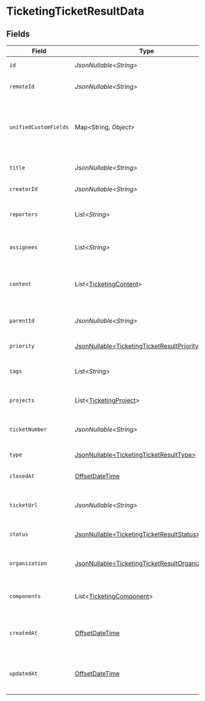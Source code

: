 # TicketingTicketResultData


## Fields

| Field                                                                                                            | Type                                                                                                             | Required                                                                                                         | Description                                                                                                      | Example                                                                                                          |
| ---------------------------------------------------------------------------------------------------------------- | ---------------------------------------------------------------------------------------------------------------- | ---------------------------------------------------------------------------------------------------------------- | ---------------------------------------------------------------------------------------------------------------- | ---------------------------------------------------------------------------------------------------------------- |
| `id`                                                                                                             | *JsonNullable\<String>*                                                                                          | :heavy_minus_sign:                                                                                               | Unique identifier                                                                                                | 8187e5da-dc77-475e-9949-af0f1fa4e4e3                                                                             |
| `remoteId`                                                                                                       | *JsonNullable\<String>*                                                                                          | :heavy_minus_sign:                                                                                               | Provider's unique identifier                                                                                     | 8187e5da-dc77-475e-9949-af0f1fa4e4e3                                                                             |
| `unifiedCustomFields`                                                                                            | Map\<String, *Object*>                                                                                           | :heavy_minus_sign:                                                                                               | Custom Unified Fields configured in your StackOne project                                                        | {<br/>"my_project_custom_field_1": "REF-1236",<br/>"my_project_custom_field_2": "some other value"<br/>}         |
| `title`                                                                                                          | *JsonNullable\<String>*                                                                                          | :heavy_minus_sign:                                                                                               | The title or subject of the ticket                                                                               | System outage in production environment                                                                          |
| `creatorId`                                                                                                      | *JsonNullable\<String>*                                                                                          | :heavy_minus_sign:                                                                                               | The creator of the ticket                                                                                        | user-001                                                                                                         |
| `reporters`                                                                                                      | List\<*String*>                                                                                                  | :heavy_minus_sign:                                                                                               | Users who reported the ticket                                                                                    | [<br/>"user-001",<br/>"user-002"<br/>]                                                                           |
| `assignees`                                                                                                      | List\<*String*>                                                                                                  | :heavy_minus_sign:                                                                                               | Agents assigned to the ticket                                                                                    | [<br/>"user-001",<br/>"user-002"<br/>]                                                                           |
| `content`                                                                                                        | List\<[TicketingContent](../../models/components/TicketingContent.md)>                                           | :heavy_minus_sign:                                                                                               | Array of content associated with the ticket                                                                      |                                                                                                                  |
| `parentId`                                                                                                       | *JsonNullable\<String>*                                                                                          | :heavy_minus_sign:                                                                                               | ID of the parent ticket if this is a sub-ticket                                                                  | ticket-002                                                                                                       |
| `priority`                                                                                                       | [JsonNullable\<TicketingTicketResultPriority>](../../models/components/TicketingTicketResultPriority.md)         | :heavy_minus_sign:                                                                                               | Priority of the ticket                                                                                           |                                                                                                                  |
| `tags`                                                                                                           | List\<*String*>                                                                                                  | :heavy_minus_sign:                                                                                               | The tags of the ticket                                                                                           | [<br/>"tag-001",<br/>"tag-002"<br/>]                                                                             |
| `projects`                                                                                                       | List\<[TicketingProject](../../models/components/TicketingProject.md)>                                           | :heavy_minus_sign:                                                                                               | Projects the ticket belongs to                                                                                   |                                                                                                                  |
| `ticketNumber`                                                                                                   | *JsonNullable\<String>*                                                                                          | :heavy_minus_sign:                                                                                               | The unique ticket number or reference ID                                                                         | ticket-001                                                                                                       |
| `type`                                                                                                           | [JsonNullable\<TicketingTicketResultType>](../../models/components/TicketingTicketResultType.md)                 | :heavy_minus_sign:                                                                                               | The type of the ticket                                                                                           |                                                                                                                  |
| `closedAt`                                                                                                       | [OffsetDateTime](https://docs.oracle.com/javase/8/docs/api/java/time/OffsetDateTime.html)                        | :heavy_minus_sign:                                                                                               | The date the ticket was closed                                                                                   | 2021-01-01T01:01:01.000Z                                                                                         |
| `ticketUrl`                                                                                                      | *JsonNullable\<String>*                                                                                          | :heavy_minus_sign:                                                                                               | URL to view the ticket in the source system                                                                      | https://help.company.com/tickets/SUP-5689                                                                        |
| `status`                                                                                                         | [JsonNullable\<TicketingTicketResultStatus>](../../models/components/TicketingTicketResultStatus.md)             | :heavy_minus_sign:                                                                                               | Current status of the ticket                                                                                     |                                                                                                                  |
| `organization`                                                                                                   | [JsonNullable\<TicketingTicketResultOrganization>](../../models/components/TicketingTicketResultOrganization.md) | :heavy_minus_sign:                                                                                               | Organization associated with the ticket                                                                          |                                                                                                                  |
| `components`                                                                                                     | List\<[TicketingComponent](../../models/components/TicketingComponent.md)>                                       | :heavy_minus_sign:                                                                                               | Components associated with the ticket                                                                            |                                                                                                                  |
| `createdAt`                                                                                                      | [OffsetDateTime](https://docs.oracle.com/javase/8/docs/api/java/time/OffsetDateTime.html)                        | :heavy_minus_sign:                                                                                               | The timestamp when the record was created                                                                        | 2021-01-01T01:01:01.000Z                                                                                         |
| `updatedAt`                                                                                                      | [OffsetDateTime](https://docs.oracle.com/javase/8/docs/api/java/time/OffsetDateTime.html)                        | :heavy_minus_sign:                                                                                               | The timestamp when the record was last updated                                                                   | 2021-01-01T01:01:01.000Z                                                                                         |